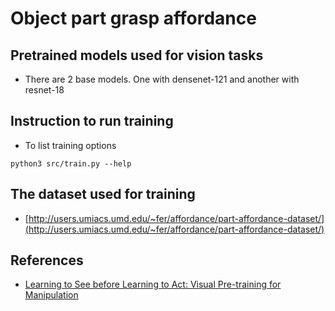 # Object part grasp affordance

## Pretrained models used for vision tasks
* There are 2 base models. One with densenet-121 and another with resnet-18

## Instruction to run training
* To list training options
```
python3 src/train.py --help
```

## The dataset used for training
* [http://users.umiacs.umd.edu/~fer/affordance/part-affordance-dataset/](http://users.umiacs.umd.edu/~fer/affordance/part-affordance-dataset/)

## References
* [Learning to See before Learning to Act: Visual Pre-training for Manipulation](http://yenchenlin.me/vision2action/)
